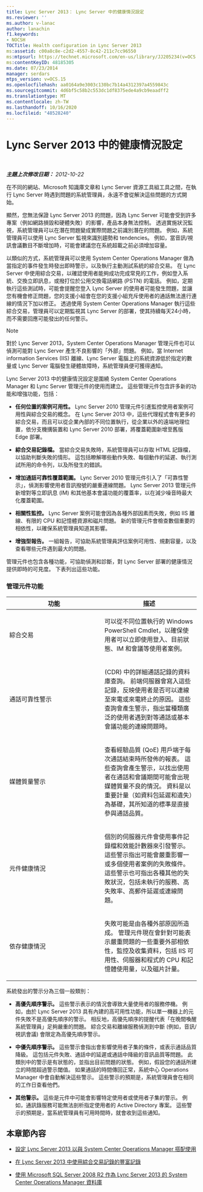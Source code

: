 ```yaml
---
title: Lync Server 2013： Lync Server 中的健康情況設定
ms.reviewer: ''
ms.author: v-lanac
author: lanachin
f1.keywords:
- NOCSH
TOCTitle: Health configuration in Lync Server 2013
ms:assetid: c00a8c8e-c2d2-4557-8c42-211c7cc96550
ms:mtpsurl: https://technet.microsoft.com/en-us/library/JJ205234(v=OCS.15)
ms:contentKeyID: 48185305
ms.date: 07/23/2014
manager: serdars
mtps_version: v=OCS.15
ms.openlocfilehash: aa0164a9e3003c130bc7b14a4312397a4559843c
ms.sourcegitcommit: 4d6bf5c58b2c553dc1df8375ede4a9cb9eaadff2
ms.translationtype: MT
ms.contentlocale: zh-TW
ms.lasthandoff: 10/16/2020
ms.locfileid: "48528240"
---
```

# <a name="health-configuration-in-lync-server-2013"></a>Lync Server 2013 中的健康情況設定

<div data-xmlns="http://www.w3.org/1999/xhtml">

<div class="topic" data-xmlns="http://www.w3.org/1999/xhtml" data-msxsl="urn:schemas-microsoft-com:xslt" data-cs="https://msdn.microsoft.com/">

<div data-asp="https://msdn2.microsoft.com/asp">



</div>

<div id="mainSection">

<div id="mainBody">

<span> </span>

_**主題上次修改日期：** 2012-10-22_

在不同的網站、Microsoft 知識庫文章和 Lync Server 資源工具組工具之間，在執行 Lync Server 時遇到問題的系統管理員，永遠不會從解決這些問題的方式開始。

顯然，您無法保證 Lync Server 2013 的問題，因為 Lync Server 可能會受到許多專案（例如網路損毀和硬體失敗）的影響，產品本身無法控制。 透過實施狀況監視，系統管理員可以在潛在問題變成實際問題之前識別潛在的問題。 例如，系統管理員可以使用 Lync Server 監視來識別趨勢和 tendencies。 例如，當音訊/視訊會議數目不斷增加時，可能會建議您在系統超載之前必須增加容量。

以類似的方式，系統管理員可以使用 System Center Operations Manager 做為當指定的事件發生時發出即時警示，以及執行主動測試系統的綜合交易。 在 Lync Server 中使用綜合交易，以確認使用者能夠成功完成常見的工作，例如登入系統、交換立即訊息，或撥打位於公用交換電話網路 (PSTN) 的電話。 例如，定期執行這些測試時，可能會提醒您登入 Lync Server 的使用者可能發生問題，並讓您有機會修正問題，您的支援小組會在您的支援小組充斥使用者的通話無法進行連線的情況下加以修正。 透過使用 System Center Operations Manager 執行這些綜合交易，管理員可以定期監視其 Lync Server 的部署，使其持續每天24小時，而不需要回應可能發出的任何警示。

<div>


> [!NOTE]  
> 對於 Lync Server 2013，System Center Operations Manager 管理元件也可以偵測可能對 Lync Server 產生不良影響的「外部」問題。 例如，當 Internet information Services (IIS) 離線、Lync Server 電腦上的系統資源低於指定的數量或 Lync Server 電腦發生硬體故障時，系統管理員便可獲得通知。



</div>

Lync Server 2013 中的健康情況設定是圍繞 System Center Operations Manager 和 Lync Server 管理元件的使用而建立。 這些管理元件包含許多新的功能和增強功能，包括：

  - **任何位置的案例可用性。** Lync Server 2010 管理元件引進監控使用者案例可用性與綜合交易的概念。 在 Lync Server 2013 中，這些代理程式會有更多的綜合交易，而且可以從企業內部的不同位置執行，從企業以外的遠端地理位置，依分支機搆裝置和 Lync Server 2010 部署，將覆蓋範圍新增至舊版 Edge 部署。

  - **綜合交易記錄檔。** 當綜合交易失敗時，系統管理員可以存取 HTML 記錄檔，以協助判斷失敗的情形。 這包括瞭解哪些動作失敗、每個動作的延遲、執行測試所用的命令列，以及所發生的錯誤。

  - **增加通話可靠性覆蓋範圍。** Lync Server 2010 管理元件引入了「可靠性警示」，偵測影響使用者音訊撥號的嚴重連線問題。 Lync Server 2013 管理元件新增對等立即訊息 (IM) 和其他基本會議功能的覆蓋率，以在減少噪音時最大化覆蓋範圍。

  - **相關性監控。** Lync Server 案例可能會因為各種外部因素而失敗，例如 IIS 離線、有限的 CPU 和記憶體資源和磁片問題。 新的管理元件會檢查數個重要的相依性，以確保系統管理員知道其影響。

  - **增強型報告。** 一組報告，可協助系統管理員評估案例可用性、規劃容量，以及查看哪些元件遇到最大的問題。

管理元件也包含各種功能，可協助偵測和診斷，對 Lync Server 部署的健康情況提供即時的可見度。 下表列出這些功能。

### <a name="management-pack-features"></a>管理元件功能

<table>
<colgroup>
<col style="width: 50%" />
<col style="width: 50%" />
</colgroup>
<thead>
<tr class="header">
<th>功能</th>
<th>描述</th>
</tr>
</thead>
<tbody>
<tr class="odd">
<td><p>綜合交易</p></td>
<td><p>可以從不同位置執行的 Windows PowerShell Cmdlet，以確保使用者可以立即使用登入、目前狀態、IM 和會議等使用者案例。</p></td>
</tr>
<tr class="even">
<td><p>通話可靠性警示</p></td>
<td><p> (CDR) 中的詳細通話記錄的資料庫查詢。 前端伺服器會寫入這些記錄，反映使用者是否可以連線至來電或來電終止的原因。 這些查詢會產生警示，指出當種類廣泛的使用者遇到對等通話或基本會議功能的連線問題時。</p></td>
</tr>
<tr class="odd">
<td><p>媒體質量警示</p></td>
<td><p>查看經驗品質 (QoE) 用戶端于每次通話結束時所發佈的報表。 這些查詢會產生警示，以找出使用者在通話和會議期間可能會出現媒體質量不良的情況。 資料是以重要計量（如資料包延遲和遺失）為基礎，其所知道的標準是直接參與通話品質。</p></td>
</tr>
<tr class="even">
<td><p>元件健康情況</p></td>
<td><p>個別的伺服器元件會使用事件記錄檔和效能計數器來引發警示。 這些警示指出可能會嚴重影響一或多個使用者案例的失敗條件。 這些警示也可指出各種其他的失敗狀況，包括未執行的服務、高失敗率、高郵件延遲或連線問題。</p></td>
</tr>
<tr class="odd">
<td><p>依存健康情況</p></td>
<td><p>失敗可能是由各種外部原因所造成。 管理元件現在會針對可能表示嚴重問題的一些重要外部相依性，監控及收集資料，包括 IIS 可用性、伺服器和程式的 CPU 和記憶體使用量，以及磁片計量。</p></td>
</tr>
</tbody>
</table>


系統發出的警示分為三個一般類別：

  - **高優先順序警示。** 這些警示表示的情況會導致大量使用者的服務停機。 例如，由於 Lync Server 2013 具有內建的高可用性功能，所以單一機器上的元件失敗不是高優先順序的警示。 相反地，高優先順序的提醒代表「在晚間喚醒系統管理員」足夠嚴重的問題。 綜合交易和離線服務偵測到中斷 (例如，音訊/視訊會議) 會限定為高優先順序警示。

  - **中優先順序警示。** 這些警示會指出會影響使用者子集的條件，或表示通話品質降級。 這包括元件失敗、通話中的延遲或通話中降級的音訊品質等問題。 此類別中的警示是有狀態的，並指出目前問題的狀態。 例如，假設您的通話所建立的時間超過警示閾值。 如果通話的時間傳回正常，系統中心 Operations Manager 中會自動解決這些警示。 這些警示的預期是，系統管理員會在相同的工作日查看他們。

  - **其他警示。** 這些是元件中可能會影響特定使用者或使用者子集的警示。 例如，通訊錄服務可能無法剖析指定使用者的 Active Directory 專案。 這些警示的預期是，當系統管理員有可用時間時，就會收到這些通知。

<div>

## <a name="in-this-section"></a>本章節內容

  - [設定 Lync Server 2013 以與 System Center Operations Manager 搭配使用](lync-server-2013-configuring-lync-server-to-work-with-system-center-operations-manager.md)

  - [在 Lync Server 2013 中使用綜合交易記錄的豐富記錄](lync-server-2013-using-rich-logging-for-synthetic-transactions.md)

  - [使用 Microsoft SQL Server 2008 R2 作為 Lync Server 2013 的 System Center Operations Manager 資料庫](lync-server-2013-using-microsoft-sql-server-2008-r2-as-your-system-center-operations-manager-database.md)

</div>

</div>

<span> </span>

</div>

</div>

</div>

